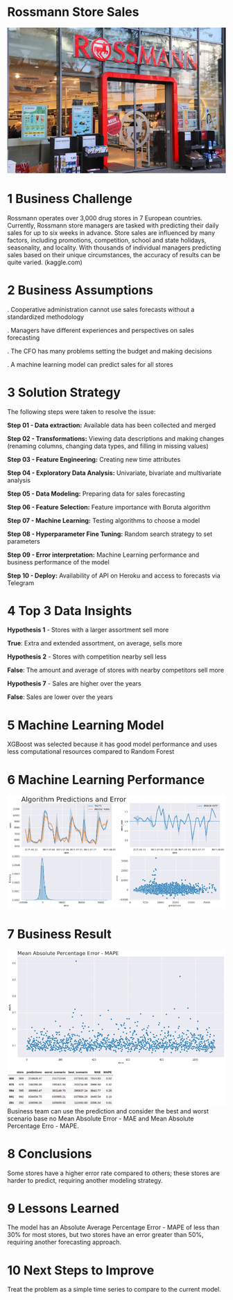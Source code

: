 # Rossmann Store Sales
![alt_text](storytelling/img/rossmann_store.jpeg)

# 1 Business Challenge

Rossmann operates over 3,000 drug stores in 7 European countries. Currently, Rossmann store managers are tasked with predicting their daily sales for up to six weeks in advance. Store sales are influenced by many factors, including promotions, competition, school and state holidays, seasonality, and locality. 
With thousands of individual managers predicting sales based on their unique circumstances, the accuracy of results can be quite varied. (kaggle.com)

# 2 Business Assumptions

. Cooperative administration cannot use sales forecasts without a standardized methodology
	
. Managers have different experiences and perspectives on sales forecasting

. The CFO has many problems setting the budget and making decisions

. A machine learning model can predict sales for all stores

# 3 Solution Strategy

The following steps were taken to resolve the issue:

**Step 01 - Data extraction:** Available data has been collected and merged

**Step 02 - Transformations:** Viewing data descriptions and making changes (renaming columns, changing data types, and filling in missing values) 

**Step 03 - Feature Engineering:** Creating new time attributes 

**Step 04 - Exploratory Data Analysis:** Univariate, bivariate and multivariate analysis

**Step 05 - Data Modeling:** Preparing data for sales forecasting

**Step 06 - Feature Selection:** Feature importance with Boruta algorithm

**Step 07 - Machine Learning:** Testing algorithms to choose a model

**Step 08 - Hyperparameter Fine Tuning:** Random search strategy to set parameters

**Step 09 - Error interpretation:** Machine Learning performance and business performance of the model

**Step 10 - Deploy:** Availability of API on Heroku and access to forecasts via Telegram

# 4 Top 3 Data Insights

**Hypothesis 1** - Stores with a larger assortment sell more 

**True**: Extra and extended assortment, on average, sells more

**Hypothesis 2** - Stores with competition nearby sell less

**False**: The amount and average of stores with nearby competitors sell more

**Hypothesis 7** - Sales are higher over the years

**False**: Sales are lower over the years

# 5 Machine Learning Model

XGBoost was selected because it has good model performance and uses less computational resources compared to Random Forest

# 6 Machine Learning Performance

![alt_text](storytelling/img/predictions_error.png)

# 7 Business Result

![alt_text](storytelling/img/mape.png)
![alt_text](storytelling/img/business_performance.png)
Business team can use the prediction and consider the best and worst scenario base no Mean Absolute Error - MAE and Mean Absolute Percentage Erro - MAPE.

# 8 Conclusions

Some stores have a higher error rate compared to others; these stores are harder to predict, requiring another modeling strategy. 

# 9 Lessons Learned

The model has an Absolute Average Percentage Error - MAPE of less than 30% for most stores, but two stores have an error greater than 50%, requiring another forecasting approach.

# 10 Next Steps to Improve

Treat the problem as a simple time series to compare to the current model.
